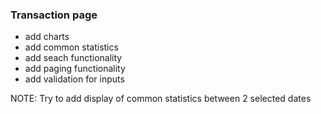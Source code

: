 
### Transaction page #
- add charts
- add common statistics
- add seach functionality
- add paging functionality
- add validation for inputs


NOTE: Try to add display of common statistics between 2 selected dates

